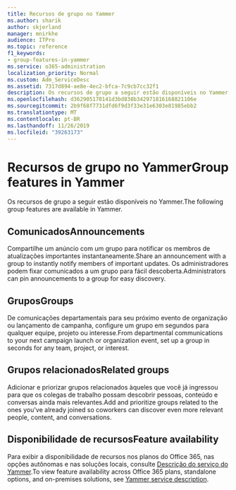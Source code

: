 ```yaml
---
title: Recursos de grupo no Yammer
ms.author: sharik
author: skjerland
manager: mnirkhe
audience: ITPro
ms.topic: reference
f1_keywords:
- group-features-in-yammer
ms.service: o365-administration
localization_priority: Normal
ms.custom: Adm_ServiceDesc
ms.assetid: 7317d894-ae8e-4ec2-bfca-7c9cb7cc32f1
description: Os recursos de grupo a seguir estão disponíveis no Yammer.
ms.openlocfilehash: d362905170141d3bd838b342971816168821106e
ms.sourcegitcommit: 2b9f68f7731dfd6f9d3f33e31e6303e81985ebb2
ms.translationtype: MT
ms.contentlocale: pt-BR
ms.lasthandoff: 11/26/2019
ms.locfileid: "39263173"
---
```

# <a name="group-features-in-yammer"></a><span data-ttu-id="0a513-103">Recursos de grupo no Yammer</span><span class="sxs-lookup"><span data-stu-id="0a513-103">Group features in Yammer</span></span>

<span data-ttu-id="0a513-104">Os recursos de grupo a seguir estão disponíveis no Yammer.</span><span class="sxs-lookup"><span data-stu-id="0a513-104">The following group features are available in Yammer.</span></span>
  
## <a name="announcements"></a><span data-ttu-id="0a513-105">Comunicados</span><span class="sxs-lookup"><span data-stu-id="0a513-105">Announcements</span></span>

<span data-ttu-id="0a513-106">Compartilhe um anúncio com um grupo para notificar os membros de atualizações importantes instantaneamente.</span><span class="sxs-lookup"><span data-stu-id="0a513-106">Share an announcement with a group to instantly notify members of important updates.</span></span> <span data-ttu-id="0a513-107">Os administradores podem fixar comunicados a um grupo para fácil descoberta.</span><span class="sxs-lookup"><span data-stu-id="0a513-107">Administrators can pin announcements to a group for easy discovery.</span></span>
  
## <a name="groups"></a><span data-ttu-id="0a513-108">Grupos</span><span class="sxs-lookup"><span data-stu-id="0a513-108">Groups</span></span>

<span data-ttu-id="0a513-109">De comunicações departamentais para seu próximo evento de organização ou lançamento de campanha, configure um grupo em segundos para qualquer equipe, projeto ou interesse.</span><span class="sxs-lookup"><span data-stu-id="0a513-109">From departmental communications to your next campaign launch or organization event, set up a group in seconds for any team, project, or interest.</span></span>
  
## <a name="related-groups"></a><span data-ttu-id="0a513-110">Grupos relacionados</span><span class="sxs-lookup"><span data-stu-id="0a513-110">Related groups</span></span>

<span data-ttu-id="0a513-111">Adicionar e priorizar grupos relacionados àqueles que você já ingressou para que os colegas de trabalho possam descobrir pessoas, conteúdo e conversas ainda mais relevantes.</span><span class="sxs-lookup"><span data-stu-id="0a513-111">Add and prioritize groups related to the ones you've already joined so coworkers can discover even more relevant people, content, and conversations.</span></span>
  
## <a name="feature-availability"></a><span data-ttu-id="0a513-112">Disponibilidade de recursos</span><span class="sxs-lookup"><span data-stu-id="0a513-112">Feature availability</span></span>

<span data-ttu-id="0a513-113">Para exibir a disponibilidade de recursos nos planos do Office 365, nas opções autônomas e nas soluções locais, consulte [Descrição do serviço do Yammer](yammer-service-description.md).</span><span class="sxs-lookup"><span data-stu-id="0a513-113">To view feature availability across Office 365 plans, standalone options, and on-premises solutions, see [Yammer service description](yammer-service-description.md).</span></span>
  